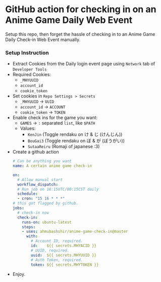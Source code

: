 # GitHub action for checking in on an Anime Game Daily Web Event

Setup this repo, then forget the hassle of checking in to an Anime Game Daily Check-in Web Event manually.


### Setup Instruction
 * Extract Cookies from the Daily login event page using `Network` tab of `Developer Tools`
  * Required Cookies:
     * `_MHYUUID`
     * `account_id`
     * `cookie_token`
 * Set cookies in `Repo Settings > Secrets`
   * `_MHYUUID`     -> `UUID`
   * `account_id`   -> `ACCOUNT`
   * `cookie_token` -> `TOKEN`
 * Enable check ins for the game you want:
   * `GAMES` -> `:` separated `list`, like `$PATH`
   * Values:
     * `KenJin`  (Toggle rendaku on け & じ (けんじん))
     * `BouGai3` (Toggle rendaku on ぼ & が (ぼうがい))
     * `SutaaReiru` (Romaji of japanese :3)
 * Create a github action
   ```yaml
   # Can be anything you want
   name: A certain anime game check-in

   on:
     # Allow manual start
     workflow_dispatch:
     # Run job on 16:15UTC/00:15CST daily
     schedule:
     - cron: "15 16 * * *"
   # this got flagged by github.
   jobs:
     # check-in now
     check-in:
       runs-on: ubuntu-latest
       steps:
       - uses: ahmubashshir/anime-game-check-in@master
         with:
           # Account ID, required.
           id:    ${{ secrets.MHYACID }}
           # UUID, required.
           uuid:  ${{ secrets.MHYUUID }}
           # Auth Token, required.
           token: ${{ secrets.MHYTOKEN }}
   ```
 * Enjoy.
